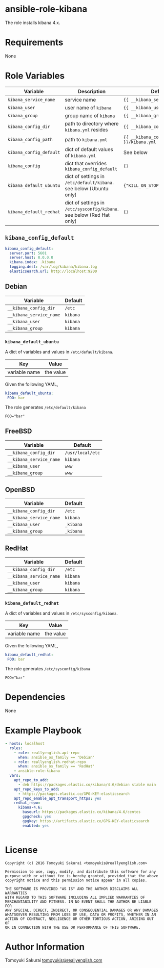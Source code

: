# ansible-role-kibana

The role installs kibana 4.x.

# Requirements

None

# Role Variables

| Variable | Description | Default |
|----------|-------------|---------|
| `kibana_service_name` | service name | `{{ __kibana_service_name }}` |
| `kibana_user` | user name of `kibana` | `{{ __kibana_user }}` |
| `kibana_group` | group name of `kibana` | `{{ __kibana_group }}` |
| `kibana_config_dir` | path to directory where `kibana.yml` resides | `{{ __kibana_config_dir }}` |
| `kibana_config_path` | path to `kibana.yml` | `{{ __kibana_config_dir }}/kibana.yml` |
| `kibana_config_default` | dict of default values of `kibana.yml` | See below |
| `kibana_config` | dict that overrides `kibana_config_default` | `{}` |
| `kibana_default_ubuntu` | dict of settings in `/etc/default/kibana`. see below (Ubuntu only) | `{"KILL_ON_STOP_TIMEOUT"=>"0"}` |
| `kibana_default_redhat` | dict of settings in `/etc/sysconfig/kibana`. see below (Red Hat only) | `{}` |

## `kibana_config_default`

```yaml
kibana_config_default:
  server.port: 5601
  server.host: 0.0.0.0
  kibana.index: .kibana
  logging.dest: /var/log/kibana/kibana.log
  elasticsearch.url: http://localhost:9200
```

## Debian

| Variable | Default |
|----------|---------|
| `__kibana_config_dir` | `/etc` |
| `__kibana_service_name` | `kibana` |
| `__kibana_user` | `kibana` |
| `__kibana_group` | `kibana` |

### `kibana_default_ubuntu`

A dict of variables and values in `/etc/default/kibana`.

| Key | Value |
|-----|-------|
| variable name | the value |

Given the following YAML,

```yaml
kibana_default_ubuntu:
 FOO: bar
```

The role generates `/etc/default/kibana`

```
FOO="bar"
```

## FreeBSD

| Variable | Default |
|----------|---------|
| `__kibana_config_dir` | `/usr/local/etc` |
| `__kibana_service_name` | `kibana` |
| `__kibana_user` | `www` |
| `__kibana_group` | `www` |

## OpenBSD

| Variable | Default |
|----------|---------|
| `__kibana_config_dir` | `/etc` |
| `__kibana_service_name` | `kibana` |
| `__kibana_user` | `_kibana` |
| `__kibana_group` | `_kibana` |

## RedHat

| Variable | Default |
|----------|---------|
| `__kibana_config_dir` | `/etc` |
| `__kibana_service_name` | `kibana` |
| `__kibana_user` | `kibana` |
| `__kibana_group` | `kibana` |

### `kibana_default_redhat`

A dict of variables and values in `/etc/sysconfig/kibana`.

| Key | Value |
|-----|-------|
| variable name | the value |

Given the following YAML,

```yaml
kibana_default_redhat:
 FOO: bar
```

The role generates `/etc/sysconfig/kibana`

```
FOO="bar"
```

# Dependencies

None

# Example Playbook

```yaml
- hosts: localhost
  roles:
    - role: reallyenglish.apt-repo
      when: ansible_os_family == 'Debian'
    - role: reallyenglish.redhat-repo
      when: ansible_os_family == 'RedHat'
    - ansible-role-kibana
  vars:
    apt_repo_to_add:
      - deb https://packages.elastic.co/kibana/4.6/debian stable main
    apt_repo_keys_to_add:
      - https://packages.elastic.co/GPG-KEY-elasticsearch
    apt_repo_enable_apt_transport_https: yes
    redhat_repo:
      kibana-4.6:
        baseurl: https://packages.elastic.co/kibana/4.6/centos
        gpgcheck: yes
        gpgkey: https://artifacts.elastic.co/GPG-KEY-elasticsearch
        enabled: yes
      
```

# License

```
Copyright (c) 2016 Tomoyuki Sakurai <tomoyukis@reallyenglish.com>

Permission to use, copy, modify, and distribute this software for any
purpose with or without fee is hereby granted, provided that the above
copyright notice and this permission notice appear in all copies.

THE SOFTWARE IS PROVIDED "AS IS" AND THE AUTHOR DISCLAIMS ALL WARRANTIES
WITH REGARD TO THIS SOFTWARE INCLUDING ALL IMPLIED WARRANTIES OF
MERCHANTABILITY AND FITNESS. IN NO EVENT SHALL THE AUTHOR BE LIABLE FOR
ANY SPECIAL, DIRECT, INDIRECT, OR CONSEQUENTIAL DAMAGES OR ANY DAMAGES
WHATSOEVER RESULTING FROM LOSS OF USE, DATA OR PROFITS, WHETHER IN AN
ACTION OF CONTRACT, NEGLIGENCE OR OTHER TORTIOUS ACTION, ARISING OUT OF
OR IN CONNECTION WITH THE USE OR PERFORMANCE OF THIS SOFTWARE.
```

# Author Information

Tomoyuki Sakurai <tomoyukis@reallyenglish.com>
